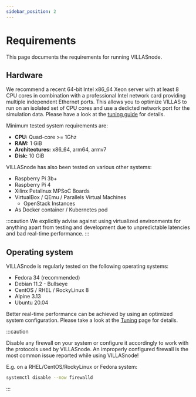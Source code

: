 ```yaml
---
sidebar_position: 2
---
```


# Requirements

This page documents the requirements for running VILLASnode.

## Hardware

We recommend a recent 64-bit Intel x86_64 Xeon server with at least 8 CPU cores in combination with a professional Intel network card providing multiple independent Ethernet ports.
This allows you to optimize VILLAS to run on an isolated set of CPU cores and use a dedicted network port for the simulation data.
Please have a look at the [tuning guide](./tuning.md) for details.

Minimum tested system requirements are:

- **CPU:** Quad-core >= 1Ghz
- **RAM:** 1 GiB
- **Architectures:** x86_64, arm64, armv7
- **Disk:** 10 GiB

VILLASnode has also been tested on various other systems:

- Raspberry Pi 3b+
- Raspberry Pi 4
- Xilinx Petalinux MPSoC Boards
- VirtualBox / QEmu / Parallels Virtual Machines
    - OpenStack Instances
- As Docker container / Kubernetes pod

:::caution
We explicitly advise against using virtualized environments for anything apart from testing and development due to unpredictable latencies and bad real-time performance.
:::

## Operating system

VILLASnode is regularly tested on the following operating systems:

- Fedora 34 (recommended)
- Debian 11.2 - Bullseye
- CentOS / RHEL / RockyLinux 8
- Alpine 3.13
- Ubuntu 20.04

Better real-time performance can be achieved by using an optimized system configuration. Please take a look at the [Tuning](tuning.md) page for details.

:::caution

Disable any firewall on your system or configure it accordingly to work with the protocols used by VILLASnode. An improperly configured firewall is the most common issue reported while using VILLASnode!


E.g. on a RHEL/CentOS/RockyLinux or Fedora system:
```bash
systemctl disable --now firewalld
```

:::
